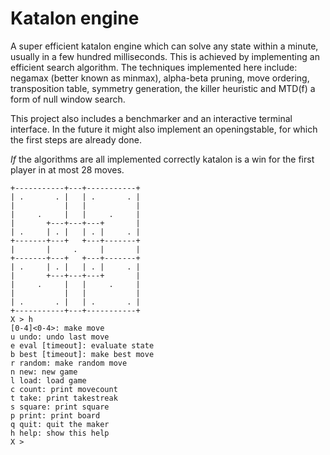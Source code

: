 # Katalon engine
A super efficient katalon engine which can solve any state within a minute, usually in a few hundred milliseconds. This is achieved by implementing an efficient search algorithm. The techniques implemented here include: negamax (better known as minmax), alpha-beta pruning, move ordering, transposition table, symmetry generation, the killer heuristic and MTD(f) a form of null window search.

This project also includes a benchmarker and an interactive terminal interface. In the future it might also implement an openingstable, for which the first steps are already done.

_If_ the algorithms are all implemented correctly katalon is a win for the first player in at most 28 moves.

```
+-----------+---+-----------+
| .       . |   | .       . |
|           |   |           |
|     .     |   |     .     |
|       +---+---+---+       |
| .     | . |   | . |     . |
+-------+---+   +---+-------+
|       |     .     |       |
+-------+---+   +---+-------+
| .     | . |   | . |     . |
|       +---+---+---+       |
|     .     |   |     .     |
|           |   |           |
| .       . |   | .       . |
+-----------+---+-----------+
X > h
[0-4]<0-4>: make move
u undo: undo last move
e eval [timeout]: evaluate state
b best [timeout]: make best move
r random: make random move
n new: new game
l load: load game
c count: print movecount
t take: print takestreak
s square: print square
p print: print board
q quit: quit the maker
h help: show this help
X >
```
